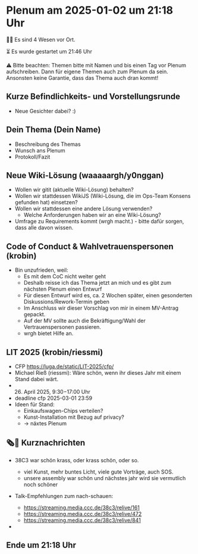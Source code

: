 # Plenum am 2025-01-02 um 21:18 Uhr

 👯‍♂️ Es sind 4 Wesen vor Ort.
 
 ⏳ Es wurde gestartet um 21:46 Uhr

 ⚠️ Bitte beachten: Themen bitte mit Namen und bis einen Tag vor Plenum aufschreiben. Dann für eigene Themen auch zum Plenum da sein. Ansonsten keine Garantie, dass das Thema auch dran kommt!

## Kurze Befindlichkeits- und Vorstellungsrunde
  * Neue Gesichter dabei? :)

## Dein Thema (Dein Name)
  * Beschreibung des Themas
  * Wunsch ans Plenum
  * Protokoll/Fazit  

## Neue Wiki-Lösung (waaaaargh/y0nggan)
  * Wollen wir gitit (aktuelle Wiki-Lösung) behalten?
  * Wollen wir stattdessen WikiJS (Wiki-Lösung, die im Ops-Team Konsens gefunden hat) einsetzen?
  * Wollen wir stattdessen eine andere Lösung verwenden?
    * Welche Anforderungen haben wir an eine Wiki-Lösung?
  * Umfrage zu Requirements kommt (wrgh macht.) - bitte dafür sorgen, dass alle davon wissen.

## Code of Conduct & Wahlvetrauenspersonen (krobin)
  * Bin unzufrieden, weil:
    * Es mit dem CoC nicht weiter geht
    * Deshalb reisse ich das Thema jetzt an mich und es gibt zum nächsten Plenum einen Entwurf
    * Für diesen Entwurf wird es, ca. 2 Wochen später, einen gesonderten Diskussions/Rework-Termin geben
    * Im Anschluss wir dieser Vorschlag von mir in einem MV-Antrag gepackt.
    * Auf der MV sollte auch die Bekräftigung/Wahl der Vertrauenspersonen passieren.
    * wrgh bietet Hilfe an.
    
    
## LIT 2025 (krobin/riessmi)

* CFP https://luga.de/static/LIT-2025/cfp/
* Michael Rieß (riessmi): Wäre schön, wenn ihr dieses Jahr mit einem Stand dabei wärt.
* 26. April 2025, 9:30−17:00 Uhr
* deadline cfp 2025-03-01 23:59
* Ideen für Stand:
  * Einkaufswagen-Chips verteilen?
  * Kunst-Installation mit Bezug auf privacy?
  * -> näxtes Plenum
  
## 🗞️🚨 Kurznachrichten
  * 38C3 war schön krass, oder krass schön, oder so.
    * viel Kunst, mehr buntes Licht, viele gute Vorträge, auch SOS.
    * unsere assembly war schön und nächstes jahr wird sie vermutlich noch schöner
    
  * Talk-Empfehlungen zum nach-schauen:
    * https://streaming.media.ccc.de/38c3/relive/161
    * https://streaming.media.ccc.de/38c3/relive/472
    * https://streaming.media.ccc.de/38c3/relive/841
    
  * 

## Ende um 21:18 Uhr